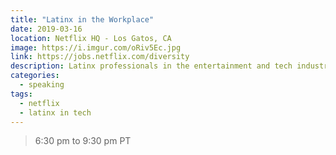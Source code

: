 ```yaml
---
title: "Latinx in the Workplace"
date: 2019-03-16
location: Netflix HQ - Los Gatos, CA
image: https://i.imgur.com/oRiv5Ec.jpg
link: https://jobs.netflix.com/diversity
description: Latinx professionals in the entertainment and tech industries, hosted by SOMOS Netflix
categories:
  - speaking
tags:
  - netflix
  - latinx in tech
---
```


> 6:30 pm to 9:30 pm PT
